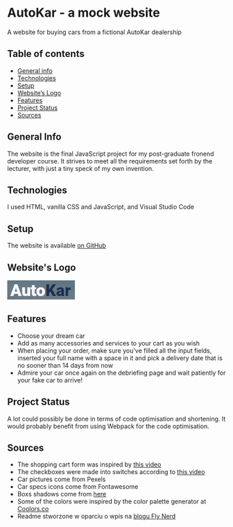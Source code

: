 # AutoKar - a mock website

A website for buying cars from a fictional AutoKar dealership

## Table of contents

- [General info](#general-info)
- [Technologies](#technologies)
- [Setup](#setup)
- [Website’s Logo](#website-s-Logo)
- [Features](#features)
- [Project Status](#project-status)
- [Sources](#sources)

## General Info

The website is the final JavaScript project for my post-graduate fronend developer course. It strives to meet all the requirements set forth by the lecturer, with just a tiny speck of my own invention.

## Technologies

I used HTML, vanilla CSS and JavaScript, and Visual Studio Code

## Setup

The website is available [on GitHub](https://karolgos.github.io/Projekt-Zaliczeniowy-JS-FDCDV/)

## Website's Logo

![AutoKar logo](./img/Logo.png)

## Features

- Choose your dream car
- Add as many accessories and services to your cart as you wish
- When placing your order, make sure you've filled all the input fields, inserted your full name with a space in it and pick a delivery date that is no sooner than 14 days from now
- Admire your car once again on the debriefing page and wait patiently for your fake car to arrive!

## Project Status

A lot could possibly be done in terms of code optimisation and shortening. It would probably benefit from using Webpack for the code optimisation.

## Sources

- The shopping cart form was inspired by [this video](https://www.youtube.com/watch?v=-sMXE7E3R3M)
- The checkboxes were made into switches according to [this video](https://www.youtube.com/watch?v=BQSNBa3gZJU)
- Car pictures come from Pexels
- Car specs icons come from Fontawesome
- Boxs shadows come from [here](https://getcssscan.com/css-box-shadow-examples)
- Some of the colors were inspired by the color palette generator at [Coolors.co](https://coolors.co/)
- Readme stworzone w oparciu o wpis na [blogu Fly Nerd](https://www.flynerd.pl/2018/06/jak-napisac-dobre-readme-projektu-na-githubie.html)
